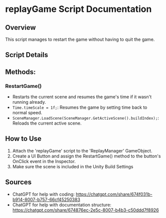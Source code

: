 # replayGame Script Documentation

## Overview
This script manages to restart the game without having to quit the game.

## Script Details

## Methods:

### **RestartGame()**
- Restarts the current scene and resumes the game's time if it wasn't running already.
- `Time.timeScale = 1f;`: Resumes the game by setting time back to normal speed.
- `SceneManager.LoadScene(SceneManager.GetActiveScene().buildIndex);`: Reloads the current active scene.

## How to Use
1. Attach the 'replayGame' script to the 'ReplayManager' GameObject.
2. Create a UI Button and assign the RestartGame() method to the button's OnClick event in the Inspector.
3. Make sure the scene is included in the Unity Build Settings

## Sources
- ChatGPT for help with coding: https://chatgpt.com/share/674f031b-b914-8007-b757-66cf45250383
- ChatGPT for help with documentation structure: https://chatgpt.com/share/674876ec-2e5c-8007-b4b3-c50ddd7f8926